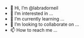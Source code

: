 - 👋 Hi, I’m @labradorneil
- 👀 I’m interested in ...
- 🌱 I’m currently learning ...
- 💞️ I’m looking to collaborate on ...
- 📫 How to reach me ...

<!---
labradorneil/labradorneil is a ✨ special ✨ repository because its `README.md` (this file) appears on your GitHub profile.
You can click the Preview link to take a look at your changes.
--->
